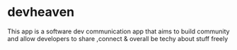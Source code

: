 # devheaven
This app is a software dev communication app that aims to build community and allow developers to share ,connect &amp; overall be techy about stuff freely

